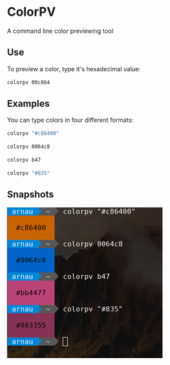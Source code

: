 # ColorPV
A command line color previewing tool

## Use
To preview a color, type it's hexadecimal value:
```sh
colorpv 00c864
```

## Examples
You can type colors in four different formats:

```sh
colorpv "#c86400"
```
```sh
colorpv 0064c8
```
```sh
colorpv b47
```
```sh
colorpv "#835"
```

## Snapshots
![](img/img_1.png)